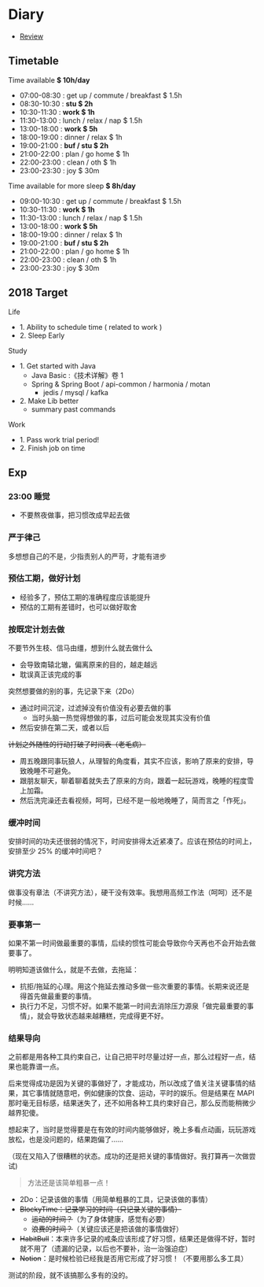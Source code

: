 # Diary

- [Review](/diary/review.md)

## Timetable

Time available **$ 10h/day**

- 07:00-08:30 : get up / commute / breakfast $ 1.5h
- 08:30-10:30 : **stu $ 2h**
- 10:30-11:30 : **work $ 1h**
- 11:30-13:00 : lunch / relax / nap $ 1.5h
- 13:00-18:00 : **work $ 5h**
- 18:00-19:00 : dinner / relax $ 1h
- 19:00-21:00 : **buf / stu $ 2h**
- 21:00-22:00 : plan / go home $ 1h
- 22:00-23:00 : clean / oth $ 1h
- 23:00-23:30 : joy $ 30m

Time available for more sleep **$ 8h/day**

- 09:00-10:30 : get up / commute / breakfast $ 1.5h
- 10:30-11:30 : **work $ 1h**
- 11:30-13:00 : lunch / relax / nap $ 1.5h
- 13:00-18:00 : **work $ 5h**
- 18:00-19:00 : dinner / relax $ 1h
- 19:00-21:00 : **buf / stu $ 2h**
- 21:00-22:00 : plan / go home $ 1h
- 22:00-23:00 : clean / oth $ 1h
- 23:00-23:30 : joy $ 30m

## 2018 Target

Life

- 1\. Ability to schedule time ( related to work )
- 2\. Sleep Early

Study

- 1\. Get started with Java
    - Java Basic :《技术详解》卷 1
    - Spring & Spring Boot / api-common / harmonia / motan
        - jedis / mysql / kafka
- 2\. Make Lib better
    - summary past commands

Work

- 1\. Pass work trial period!
- 2\. Finish job on time

## Exp

### 23:00 睡觉

- 不要熬夜做事，把习惯改成早起去做

### 严于律己

多想想自己的不是，少指责别人的严苛，才能有进步

### 预估工期，做好计划

- 经验多了，预估工期的准确程度应该能提升
- 预估的工期有差错时，也可以做好取舍

### 按既定计划去做

不要节外生枝、信马由缰，想到什么就去做什么

- 会导致南辕北辙，偏离原来的目的，越走越远
- 耽误真正该完成的事

突然想要做的别的事，先记录下来（2Do）

- 通过时间沉淀，过滤掉没有价值没有必要去做的事
    - 当时头脑一热觉得想做的事，过后可能会发现其实没有价值
- 然后安排在第二天，或者以后

~~计划之外随性的行动打破了时间表（老毛病）~~

- 周五晚跟同事玩狼人，从理智的角度看，其实不应该，影响了原来的安排，导致晚睡不可避免。
- 跟朋友聊天，聊着聊着就失去了原来的方向，跟着一起玩游戏，晚睡的程度雪上加霜。
- 然后洗完澡还去看视频，呵呵，已经不是一般地晚睡了，简而言之「作死」。

### 缓冲时间

安排时间的功夫还很弱的情况下，时间安排得太近紧凑了。应该在预估的时间上，安排至少 25% 的缓冲时间吧？

### 讲究方法

做事没有章法（不讲究方法），硬干没有效率。我想用高频工作法（呵呵）还不是时候……

### 要事第一

如果不第一时间做最重要的事情，后续的惯性可能会导致你今天再也不会开始去做要事了。

明明知道该做什么，就是不去做，去拖延：

- 抗拒/拖延的心理。用这个拖延去推动多做一些次重要的事情。长期来说还是得首先做最重要的事情。
- 执行力不足，习惯不好。如果不能第一时间去消除压力源泉「做完最重要的事情」，就会导致状态越来越糟糕，完成得更不好。

### 结果导向

之前都是用各种工具约束自己，让自己把平时尽量过好一点，那么过程好一点，结果也能靠谱一点。

后来觉得成功是因为关键的事做好了，才能成功，所以改成了值关注关键事情的结果，其它事情就随意吧，例如健康的饮食、运动，平时的娱乐。但是结果在 MAPI 那时毫无目标感，结果迷失了，还不如用各种工具约束好自己，那么反而能稍微少越界犯傻。

想起来了，当时是觉得要是在有效的时间内能够做好，晚上多看点动画，玩玩游戏放松，也是没问题的，结果跑偏了……

（现在又陷入了很糟糕的状态。成功的还是把关键的事情做好。我打算再一次做尝试)

> 方法还是该简单粗暴一点！

- 2Do：记录该做的事情（用简单粗暴的工具，记录该做的事情）
- ~~BlockyTime：记录学习的时间（只记录关键的事情）~~
    - ~~运动的时间？~~（为了身体健康，感觉有必要）
    - ~~浪费的时间？~~（关键应该还是把该做的事情做好）
- ~~HabitBull~~：本来许多记录的戒条应该形成了好习惯，结果还是做得不好，暂时就不用了（遗漏的记录，以后也不要补，治一治强迫症）
- ~~Notion~~：是时候检验已经我是否用它形成了好习惯！（不要用那么多工具）

测试的阶段，就不该搞那么多有的没的。

